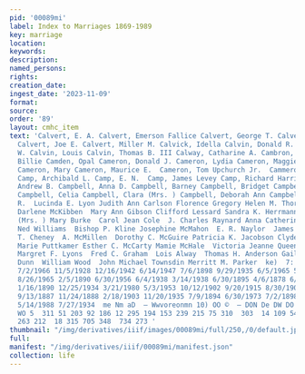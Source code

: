 ```yaml
---
pid: '00089mi'
label: Index to Marriages 1869-1989
key: marriage
location: 
keywords: 
description: 
named_persons: 
rights: 
creation_date: 
ingest_date: '2023-11-09'
format: 
source: 
order: '89'
layout: cmhc_item
text: 'Calvert, E. A. Calvert, Emerson Fallice Calvert, George T. Calvert, James E.
  Calvert, Joe E. Calvert, Miller M. Calvick, Idella Calvin, Donald R. Calvin, J.
  W. Calvin, Louis Calvin, Thomas B. III Calway, Catharine A. Cambron, Robert E. Camby,
  Billie Camden, Opal Cameron, Donald J. Cameron, Lydia Cameron, Maggie Cameron, Margaret
  Cameron, Mary Cameron, Maurice E.  Cameron, Tom Upchurch Jr.  Cammeron, Joan Marilyn
  Camp, Archibald L. Camp, E. N.  Camp, James Levey Camp, Richard Harrison Camp, Sol  Campbell,
  Andrew B. Campbell, Anna D. Campbell, Barney Campbell, Bridget Campbell, Carl Edward
  Campbell, Celia Campbell, Clara (Mrs. ) Campbell, Deborah Ann Campbell, Florence
  R.  Lucinda E. Lyon Judith Ann Carlson Florence Gregory Helen M. Thorpe (Mrs. )
  Darlene McKibben  Mary Ann Gibson Clifford Lessard Sandra K. Herrmann  E. A. Clifford
  (Mrs. ) Mary Burke  Carol Jean Cole  J. Charles Raynard Anna Catherine Skeeters
  Ned Williams  Bishop P. Kline Josephine McMahon  E. R. Naylor  James R. Polson  James
  T. Cheney  A. McMillen  Dorothy C. McGuire Patricia K. Jacobson Clyde Eugene Kelley
  Marie Puttkamer Esther C. McCarty Mamie McHale  Victoria Jeanne Queener Martha Langley
  Margret F. Lyons  Fred C. Graham  Lois Alway  Thomas H. Anderson Gail Mary Grant  James
  Dunn  William Wood  John Michael Townsdin Merritt M. Parker  ke)  7:  4  6/29/1895
  7/2/1966 11/5/1928 12/16/1942 6/14/1947 7/6/1898 9/29/1935 6/5/1965 5/22/1883 5/4/1885
  8/26/1965 2/5/1890 6/30/1956 6/4/1938 3/14/1938 6/30/1895 4/6/1878 6/21/1882 5/21/1913
  1/16/1890 12/25/1934 3/21/1980 5/3/1953 10/12/1902 9/20/1915 8/30/1905 2/25/1978
  9/13/1887 11/24/1888 2/18/1903 11/20/1935 7/9/1894 6/30/1973 7/2/1898 7/28/1894
  5/14/1988 7/27/1934  me Nm aD  — Wwvoreonmn 10) OO ©  — DON De DW DO OO DF  — NM
  WO 5  311 51 203 92 186 12 295 194 153 239 215 75 310  303  14 109 542  78 282 920
  263 212  18 315 705 348  734 273 '
thumbnail: "/img/derivatives/iiif/images/00089mi/full/250,/0/default.jpg"
full: 
manifest: "/img/derivatives/iiif/00089mi/manifest.json"
collection: life
---
```

